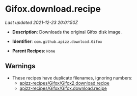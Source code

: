 # Gifox.download.recipe

_Last updated 2021-12-23 20:01:50Z_

- **Description**: Downloads the original Gifox disk image.

- **Identifier**: `com.github.apizz.download.Gifox`

- **Parent Recipes**: `None`


## Warnings

- These recipes have duplicate filenames, ignoring numbers:
    - [apizz-recipes/Gifox/Gifox2.download.recipe](/autopkg-dupe-tracker/apizz-recipes/Gifox/Gifox2.download.recipe)
    - [apizz-recipes/Gifox/Gifox.download.recipe](/autopkg-dupe-tracker/apizz-recipes/Gifox/Gifox.download.recipe)